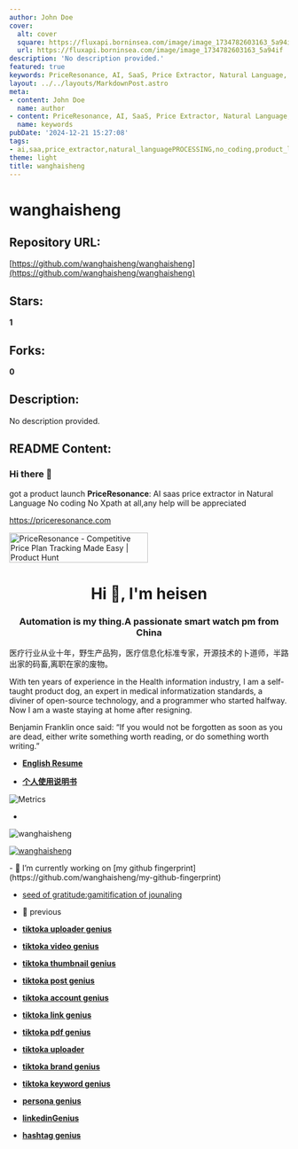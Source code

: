 ```yaml
---
author: John Doe
cover:
  alt: cover
  square: https://fluxapi.borninsea.com/image/image_1734782603163_5a94if
  url: https://fluxapi.borninsea.com/image/image_1734782603163_5a94if
description: 'No description provided.'
featured: true
keywords: PriceResonance, AI, SaaS, Price Extractor, Natural Language, No Coding, Xpath, Product Launch, Automation, Smart Watch PM, Medical Industry, Product Dog, Medical Informatization Standards, Open-Source Technology, GitHub Fingerprint, Gamification, Journaling, TikTok Uploader, Video Genius, Thumbnail Genius, Post Genius, Social Account Genius, Link Genius, PDF Genius, YouTube Auto-Upload, Brand Genius, Keyword Genius, Persona Genius, LinkedIn Genius
layout: ../../layouts/MarkdownPost.astro
meta:
- content: John Doe
  name: author
- content: PriceResonance, AI, SaaS, Price Extractor, Natural Language, No Coding, Xpath, Product Launch, Automation, Smart Watch PM, Medical Industry, Product Dog, Medical Informatization Standards, Open-Source Technology, GitHub Fingerprint, Gamification, Journaling, TikTok Uploader, Video Genius, Thumbnail Genius, Post Genius, Social Account Genius, Link Genius, PDF Genius, YouTube Auto-Upload, Brand Genius, Keyword Genius, Persona Genius, LinkedIn Genius
  name: keywords
pubDate: '2024-12-21 15:27:08'
tags:
- ai,saa,price_extractor,natural_languagePROCESSING,no_coding,product_launch,product_hunt,smart_watch_pm,medical_informatics,product_dog,open_source_technology,github_metrics,github_profile_trophy,github_fingerprint,tiktok_uploader,tiktok_video_genius,tiktok_thumbnail_genius,tiktok_post_genius,tiktok_social_account_genius,tiktok_link_genius,tiktok_pdf_genius,youtube_auto_upload,tiktok_brand_genius,tiktok_keyword_genius,persona_genius,linkedin_genius
theme: light
title: wanghaisheng
---
```


# wanghaisheng

## Repository URL: 
[https://github.com/wanghaisheng/wanghaisheng](https://github.com/wanghaisheng/wanghaisheng)

## Stars: 
**1**

## Forks: 
**0**

## Description: 
No description provided.

## README Content: 
### Hi there 👋


got a product launch **PriceResonance**: AI saas price extractor in Natural Language No coding No Xpath at all,any help will be appreciated

https://priceresonance.com



<a href="https://www.producthunt.com/posts/priceresonance?embed=true&utm_source=badge-featured&utm_medium=badge&utm_souce=badge-priceresonance" target="_blank"><img src="https://api.producthunt.com/widgets/embed-image/v1/featured.svg?post_id=482393&theme=light" alt="PriceResonance - Competitive&#0032;Price&#0032;Plan&#0032;Tracking&#0032;Made&#0032;Easy | Product Hunt" style="width: 250px; height: 54px;" width="250" height="54" /></a>

<h1 align="center">Hi 👋, I'm heisen</h1>
<h3 align="center">Automation is my thing.A passionate smart watch pm from China</h3>
医疗行业从业十年，野生产品狗，医疗信息化标准专家，开源技术的卜道师，半路出家的码畜,离职在家的废物。

With ten years of experience in the Health information  industry, I am a self-taught product dog, an expert in medical informatization standards, a diviner of open-source technology, and a programmer who started halfway. Now I am a waste staying at home after resigning.


Benjamin Franklin once said: “If you would not be forgotten as soon as you are dead, either write something worth reading, or do something worth writing.”

- [**English Resume**](https://wanghaisheng-github-io.vercel.app/blog/resume-english)
  
- [**个人使用说明书**](https://wanghaisheng-github-io.vercel.app/blog/resume)



<picture>
  <img src="/github-metrics.svg" alt="Metrics">
</picture>



- 
<p align="left"> <img src="https://komarev.com/ghpvc/?username=wanghaisheng&label=Profile%20views&color=0e75b6&style=flat" alt="wanghaisheng" /> </p>

<p align="left"> <a href="https://github.com/ryo-ma/github-profile-trophy"><img src="https://github-profile-trophy.vercel.app/?username=wanghaisheng&theme=matrix" alt="wanghaisheng" /></a> </p>
- 🔭 I’m currently working on [my github fingerprint](https://github.com/wanghaisheng/my-github-fingerprint)
 
- [seed of gratitude:gamitification of jounaling](https://github.com/wanghaisheng/seed-of-gratitude)
  
- 🔭 previous
  
- [**tiktoka uploader genius**](https://github.com/wanghaisheng/tiktoka-studio-uploader-app)
- [**tiktoka video genius**](https://github.com/wanghaisheng/video-genius)
- [**tiktoka thumbnail genius**](https://github.com/wanghaisheng/thumnail-geniuous)
- [**tiktoka post genius**](https://github.com/wanghaisheng/post-genious)
- [**tiktoka account genius**](https://github.com/wanghaisheng/social-account-genious)
- [**tiktoka link genius**](https://github.com/wanghaisheng/link-genious)
- [**tiktoka pdf genius**](https://github.com/wanghaisheng/pdf-genious)
- [**tiktoka uploader**](https://github.com/wanghaisheng/youtube-auto-upload)
- [**tiktoka brand genius**](https://github.com/wanghaisheng/brand-genious)
- [**tiktoka keyword genius**](https://github.com/wanghaisheng/keyword-genius)
- [**persona genius**](https://github.com/wanghaisheng/persona-account-genius/tree/master)
- [**linkedinGenius**](https://github.com/wanghaisheng/linkedinGenius/tree/master)
- [**hashtag genius**](https://github.com/wanghaisheng/hashtag-genius/blob/main/README.md)

